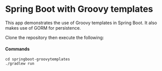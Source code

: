 # Spring Boot with Groovy templates

This app demonstrates the use of Groovy templates in Spring Boot. It also makes use of GORM for persistence.

Clone the repository then execute the following:


#### Commands
```
cd springboot-groovytemplates
./gradlew run
```
